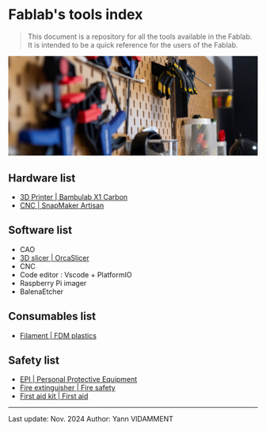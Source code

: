 # Fablab's tools index

> This document is a repository for all the tools available in the Fablab. It is intended to be a quick reference for the users of the Fablab.

![Tools](assets/readme-1.png)

## Hardware list

- [3D Printer | Bambulab X1 Carbon](hardware/bambulab.md)
- [CNC | SnapMaker Artisan](hardware/snapmaker.md)

## Software list

- CAO
- [3D slicer | OrcaSlicer](software/orcaslicer.md)
- CNC
- Code editor : Vscode + PlatformIO
- Raspberry Pi imager
- BalenaEtcher

## Consumables list

- [Filament | FDM plastics](consumables/filament.md)

## Safety list

- [EPI | Personal Protective Equipment](safety/epi.md)
- [Fire extinguisher | Fire safety](safety/fire.md)
- [First aid kit | First aid](safety/firstaid.md)

---

Last update: Nov. 2024
Author: Yann VIDAMMENT
